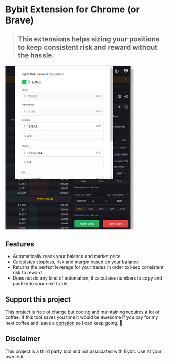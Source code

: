 # Bybit Extension for Chrome (or Brave)

> ## This extensions helps sizing your positions to keep consistent risk and reward without the hassle.

<img src="docs/screenshot.png" alt="Chrome Bybit Extension Screenshot" width="400px" />

## Features
* Automatically reads your balance and market price
* Calculates stoploss, risk and margin based on your balance
* Returns the perfect leverage for your trades in order to keep consistent risk to reward
* Does not do any kind of automation, it calculates numbers to copy and paste into your next trade

## Support this project

This project is free of charge but coding and maintaining requires a lot of coffee. If this tool saves you time it would be awesome if you pay for my next coffee and leave a [donation](https://paypal.me/marcmintel) so I can keep going. 🙏

## Disclaimer

This project is a third party tool and not associated with Bybit. Use at your own risk.
